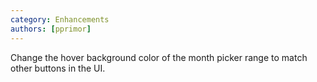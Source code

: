 ```yaml
---
category: Enhancements
authors: [pprimor]
---
```


Change the hover background color of the month picker range to match other buttons in the UI.
